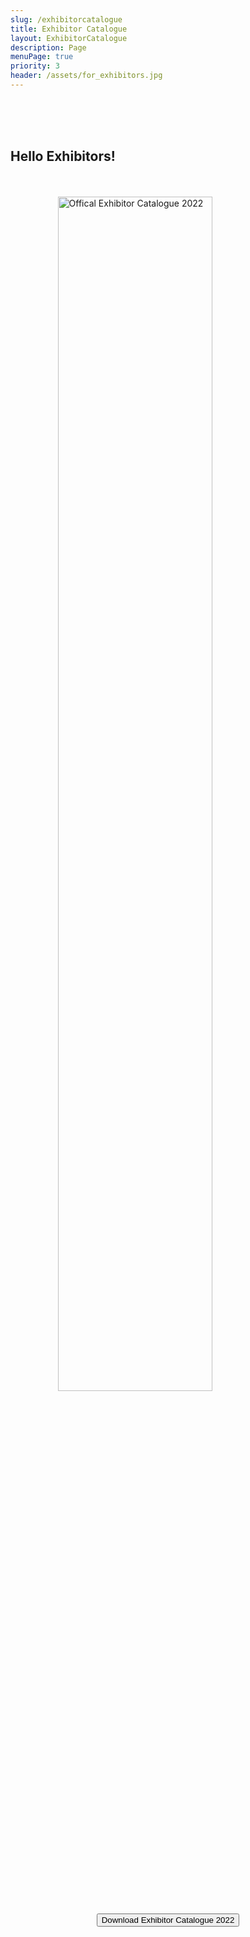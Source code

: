 ```yaml
---
slug: /exhibitorcatalogue
title: Exhibitor Catalogue
layout: ExhibitorCatalogue
description: Page
menuPage: true
priority: 3
header: /assets/for_exhibitors.jpg
---
```


<br/>
<br/>
<br />


## Hello Exhibitors!


<br />
<br />

<a href="/assets/ExhibitorCatalogue/exhibitor-catalogue-2022.pdf">
    <img src='/assets/ExhibitorCatalogue/exhibitor-cat-image.png' alt="Offical Exhibitor Catalogue 2022" width="70%" style="margin-left:15%"/>
</a>

<br />
<br />

<form style="text-align:center; margin-bottom: 1em;" method="get" action="/assets/ExhibitorCatalogue/exhibitor-catalogue-2022.pdf">
    <button type="submit">Download Exhibitor Catalogue 2022</button>
</form>

<br />
